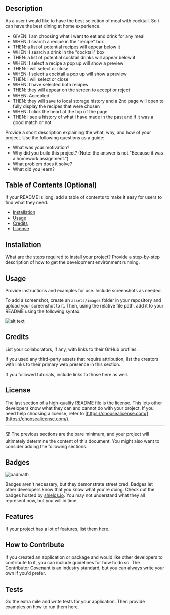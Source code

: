 # <Meal Match>

## Description

As a user i would like to have the best selection of meal with cocktail. So i can have the best dining at home experience.

- GIVEN: I am choosing what i want to eat and drink for any meal
- WHEN: I search a recipe in the "recipe" box
- THEN: a list of potential recipes will appear below it
- WHEN: I search a drink in the "cocktail" box
- THEN: a list of potential cocktail drinks will appear below it
- WHEN: I select a recipe a pop up will show a preview
- THEN: i will select or close
- WHEN: I select a cocktail a pop up will show a preview
- THEN: i will select or close
- WHEN: I have selected both recipes
- THEN: they will appear on the screen to accept or reject
- WHEN: Accepted
- THEN: they will save to local storage history and a 2nd page will open to fully display the recipes that were chosen
- WHEN: I click the heart at the top of the page
- THEN: i see a history of what i have made in the past and if it was a good match or not

Provide a short description explaining the what, why, and how of your project. Use the following questions as a guide:

- What was your motivation?
- Why did you build this project? (Note: the answer is not "Because it was a homework assignment.")
- What problem does it solve?
- What did you learn?

## Table of Contents (Optional)

If your README is long, add a table of contents to make it easy for users to find what they need.

- [Installation](#installation)
- [Usage](#usage)
- [Credits](#credits)
- [License](#license)

## Installation

What are the steps required to install your project? Provide a step-by-step description of how to get the development environment running.

## Usage

Provide instructions and examples for use. Include screenshots as needed.

To add a screenshot, create an `assets/images` folder in your repository and upload your screenshot to it. Then, using the relative file path, add it to your README using the following syntax:

![alt text](assets/images/screenshot.png)

## Credits

List your collaborators, if any, with links to their GitHub profiles.

If you used any third-party assets that require attribution, list the creators with links to their primary web presence in this section.

If you followed tutorials, include links to those here as well.

## License

The last section of a high-quality README file is the license. This lets other developers know what they can and cannot do with your project. If you need help choosing a license, refer to [https://choosealicense.com/](https://choosealicense.com/).

---

🏆 The previous sections are the bare minimum, and your project will ultimately determine the content of this document. You might also want to consider adding the following sections.

## Badges

![badmath](https://img.shields.io/github/languages/top/nielsenjared/badmath)

Badges aren't necessary, but they demonstrate street cred. Badges let other developers know that you know what you're doing. Check out the badges hosted by [shields.io](https://shields.io/). You may not understand what they all represent now, but you will in time.

## Features

If your project has a lot of features, list them here.

## How to Contribute

If you created an application or package and would like other developers to contribute to it, you can include guidelines for how to do so. The [Contributor Covenant](https://www.contributor-covenant.org/) is an industry standard, but you can always write your own if you'd prefer.

## Tests

Go the extra mile and write tests for your application. Then provide examples on how to run them here.
